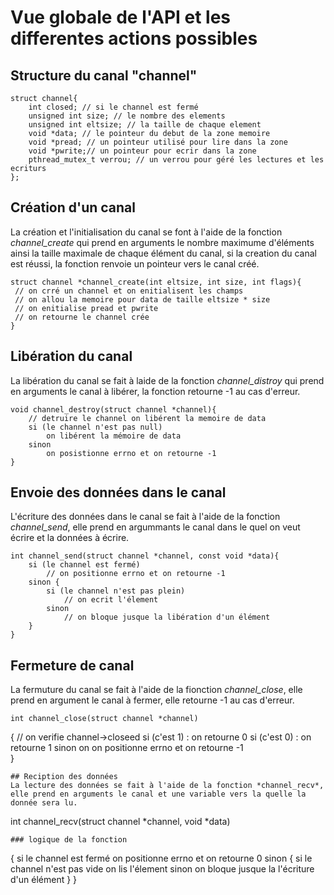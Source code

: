 # Vue globale de l'API et les differentes actions possibles

## Structure du canal "channel"

```
struct channel{
	int closed; // si le channel est fermé
	unsigned int size; // le nombre des elements
	unsigned int eltsize; // la taille de chaque element
	void *data; // le pointeur du debut de la zone memoire 
	void *pread; // un pointeur utilisé pour lire dans la zone 
	void *pwrite;// un pointeur pour ecrir dans la zone 
	pthread_mutex_t verrou; // un verrou pour géré les lectures et les ecriturs 
};
```
## Création d'un canal
La création et l'initialisation du canal se font à l'aide de la fonction *channel_create* qui prend en arguments le nombre maximume d'éléments ainsi la taille maximale de chaque élément du canal, si la creation du canal est réussi, la fonction renvoie un pointeur vers le canal créé.

```
struct channel *channel_create(int eltsize, int size, int flags){
 // on crré un channel et on enitialisent les champs 
 // on allou la memoire pour data de taille eltsize * size
 // on enitialise pread et pwrite
 // on retourne le channel crée 
}
```
## Libération du canal
La libération du canal se fait à laide de la fonction *channel_distroy* qui prend en arguments le canal à libérer, la fonction retourne -1 au cas d'erreur.

```
void channel_destroy(struct channel *channel){
	// detruire le channel on libérent la memoire de data 
	si (le channel n'est pas null)
 		on libérent la mémoire de data
	sinon
		on posistionne errno et on retourne -1
}
```
## Envoie des données dans le canal
L'écriture des données dans le canal se fait à l'aide de la fonction *channel_send*, elle prend en argummants le canal dans le quel on veut écrire et la données à écrire.

```
int channel_send(struct channel *channel, const void *data){
	si (le channel est fermé)
		// on positionne errno et on retourne -1
	sinon {
		si (le channel n'est pas plein)
			// on ecrit l'élement
		sinon
			// on bloque jusque la libération d'un élément
	}
}
```
## Fermeture de canal
La fermuture du canal se fait à l'aide de la fionction *channel_close*, elle prend en argument le canal à fermer, elle retourne -1 au cas d'erreur.

```
int channel_close(struct channel *channel)
```

{
	// on verifie channel->closeed 
	si (c'est 1) : on retourne 0
	si (c'est 0) : on retourne 1
	sinon on on positionne errno et on retourne -1	
}
```
## Reciption des données 
La lecture des données se fait à l'aide de la fonction *channel_recv*, elle prend en arguments le canal et une variable vers la quelle la donnée sera lu.

```
int channel_recv(struct channel *channel, void *data)
```
### logique de la fonction
```
{
 si le channel est fermé 
 	on positionne errno et on retourne 0
 sinon {
	si le channel n'est pas vide
		on lis l'élement
	sinon 
		on bloque jusque la l'écriture d'un élément
	}
}
```
